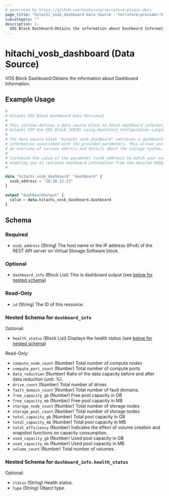 ```yaml
---
# generated by https://github.com/hashicorp/terraform-plugin-docs
page_title: "hitachi_vosb_dashboard Data Source - terraform-provider-hitachi"
subcategory: ""
description: |-
  VOS Block Dashboard:Obtains the information about Dashboard Information.
---
```


# hitachi_vosb_dashboard (Data Source)

VOS Block Dashboard:Obtains the information about Dashboard Information.

## Example Usage

```terraform
#
# Hitachi VOS Block Dashboard Data Retrieval
#
# This section defines a data source block to fetch dashboard information from a
# Hitachi VSP One SDS Block (VOSB) using HashiCorp Configuration Language (HCL).
#
# The data source block "hitachi_vosb_dashboard" retrieves a dashboard of
# information associated with the provided parameters. This allows you to access
# an overview of various metrics and details about the storage system.
#
# Customize the value of the parameter (vosb_address) to match your environment,
# enabling you to retrieve dashboard information from the desired VOSB.
#

data "hitachi_vosb_dashboard" "dashboard" {
  vosb_address = "10.10.12.13"
}

output "dashboardoutput" {
  value = data.hitachi_vosb_dashboard.dashboard
}
```

<!-- schema generated by tfplugindocs -->
## Schema

### Required

- `vosb_address` (String) The host name or the IP address (IPv4) of the REST API server on Virtual Storage Software block.

### Optional

- `dashboard_info` (Block List) This is dashboard output (see [below for nested schema](#nestedblock--dashboard_info))

### Read-Only

- `id` (String) The ID of this resource.

<a id="nestedblock--dashboard_info"></a>
### Nested Schema for `dashboard_info`

Optional:

- `health_status` (Block List) Displays the health status (see [below for nested schema](#nestedblock--dashboard_info--health_status))

Read-Only:

- `compute_node_count` (Number) Total number of compute nodes
- `compute_port_count` (Number) Total number of compute ports
- `data_reduction` (Number) Ratio of the data capacity before and after data reduction (unit: %).
- `drive_count` (Number) Total number of drives
- `fault_domain_count` (Number) Total number of fault domains.
- `free_capacity_gb` (Number) Free pool capacity in GB
- `free_capacity_mb` (Number) Free pool capacity in MB
- `storage_node_count` (Number) Total number of storage nodes
- `storage_pool_count` (Number) Total number of storage nodes
- `total_capacity_gb` (Number) Total pool capacity in GB
- `total_capacity_mb` (Number) Total pool capacity in MB
- `total_efficiency` (Number) Indicates the effect of volume creation and snapshot functions on capacity consumption.
- `used_capacity_gb` (Number) Used pool capacity in GB
- `used_capacity_mb` (Number) Used pool capacity in MB
- `volume_count` (Number) Total number of volumes.

<a id="nestedblock--dashboard_info--health_status"></a>
### Nested Schema for `dashboard_info.health_status`

Optional:

- `status` (String) Health status.
- `type` (String) Object type.
